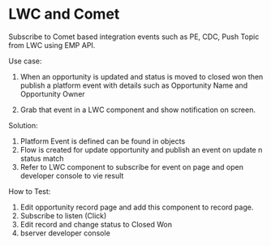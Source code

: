 # LWC and Comet

Subscribe to Comet based integration events such as PE, CDC, Push Topic from LWC using EMP API.

Use case:

1. When an opportunity is updated and status is moved to closed won then publish a platform event with details such as Opportunity Name and Opportunity Owner

2. Grab that event in a LWC component and show notification on screen.

Solution:

1. Platform Event is defined can be found in objects
2. Flow is created for update opportunity and publish an event on update n status match
3. Refer to LWC component to subscribe for event on page and open developer console to vie result

How to Test:

1. Edit opportunity record page and add this component to record page.
2. Subscribe to listen (Click)
3. Edit record and change status to Closed Won
4. bserver developer console
